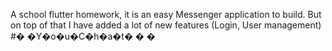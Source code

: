 A school flutter homework, it is an easy Messenger application to build.
But on top of that I have added a lot of new features (Login, User management)
#� �Y�o�u�C�h�a�t�
�
�
